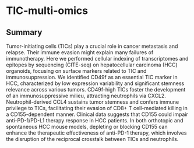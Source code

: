 # TIC-multi-omics
## Summary
Tumor-initiating cells (TICs) play a crucial role in cancer metastasis and relapse. Their immune evasion might explain many failures of immunotherapy. Here we performed cellular indexing of transcriptomes and epitopes by sequencing (CITE-seq) on hepatocellular carcinoma (HCC) organoids, focusing on surface markers related to TIC and immunosuppression. We identified CD49f as an essential TIC marker in HCC, characterized by low expression variability and significant stemness relevance across various tumors. CD49f-high TICs foster the development of an immunosuppressive milieu, attracting neutrophils via CXCL2. Neutrophil-derived CCL4 sustains tumor stemness and confers immune privilege to TICs, facilitating their evasion of CD8+ T cell-mediated killing in a CD155-dependent manner. Clinical data suggests that CD155 could impair anti-PD-1/PD-L1 therapy response in HCC patients. In both orthotopic and spontaneous HCC mouse models, depleting or blocking CD155 can enhance the therapeutic effectiveness of anti-PD-1 therapy, which involves the disruption of the reciprocal crosstalk between TICs and neutrophils. 
